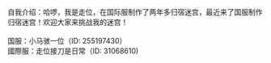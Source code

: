 <!DOCTYPE html>
<html>
  <body>
    <a>自我介绍：哈啰，我是走位，在国际服制作了两年多归宿迷宫，最近来了国服制作归宿迷宫！欢迎大家来挑战我的迷宫！
    </a><br><br>
    <a>国服：小马骇一位（ID: 255197430）
    </a><br>
    <a>國際服：走位接刀是日常（ID: 31068610)
    </a><br>
  </body>
</html>
